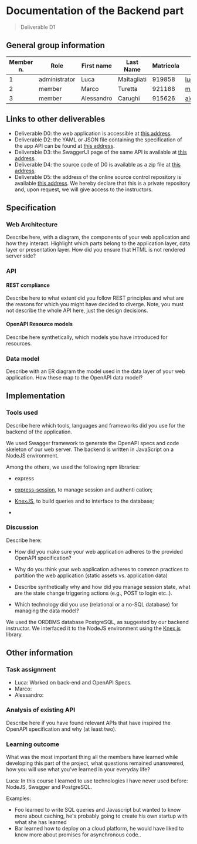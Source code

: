 # Documentation of the Backend part
> Deliverable D1
## General group information
| Member n. | Role | First name | Last Name | Matricola | Email address |
| --------- | ------------- | ---------- | --------- | --------- | --------------- |
| 1 | administrator | Luca | Maltagliati | 919858 | luca.maltagliati@mail.polimi.it |
| 2 | member | Marco | Turetta | 921188 | marco3.turetta@mail.polimi.it |
| 3 | member | Alessandro | Carughi | 915626 | alessandro.carughi@mail.polimi.it |

## Links to other deliverables
- Deliverable D0: the web application is accessible at
[this
address](https://hypermedia-app-project.herokuapp.com/).
- Deliverable D2: the YAML or JSON file containing the specification of the app
API can be found at [this
address](https://hypermedia-app-project.herokuapp.com/backend/spec.yaml).
- Deliverable D3: the SwaggerUI page of the same API is available at
[this
address](https://hypermedia-app-project.herokuapp.com/docs).
- Deliverable D4: the source code of D0 is available as a zip file at
[this
address](https://example.com/backend/app.zip).
- Deliverable D5: the address of the online source control repository is
available [this
address](https://github.com/malta895/hypermedia-project/).
We hereby declare that this
is a private repository and, upon request, we will give access to the
instructors.
## Specification
### Web Architecture
Describe here, with a diagram, the components of your web application and how
they interact. Highlight which parts belong to the application layer, data layer
or presentation layer. How did you ensure that HTML is not rendered server side?

### API
#### REST compliance
Describe here to what extent did you follow REST principles and what are the
reasons for which you might have decided to diverge. Note, you must not describe
the whole API here, just the design decisions.
#### OpenAPI Resource models
Describe here synthetically, which models you have introduced for resources.
### Data model
Describe with an ER diagram the model used in the data layer of your web
application. How these map to the OpenAPI data model?
## Implementation
### Tools used

Describe here which tools, languages and frameworks did you use for the backend
of the application.

We used Swagger framework to generate the OpenAPI specs and code skeleton of our web server. 
The backend is written in JavaScript on a NodeJS environment.

Among the others, we used the following npm libraries:

- express
- [express-session](https://www.npmjs.com/package/express), to manage session and authenti
cation;

- [KnexJS](https://knexjs.org/), to build queries and to interface to the database;

- 


### Discussion
Describe here:
- How did you make sure your web application adheres to the provided OpenAPI
specification?

- Why do you think your web application adheres to common practices to partition
the web application (static assets vs. application data)

- Describe synthetically why and how did you manage session state, what are the
state change triggering actions (e.g., POST to login etc..).

- Which technology did you use (relational or a no-SQL database) for managing
the data model?

We used the ORDBMS database PostgreSQL, as suggested by our backend instructor. 
We interfaced it to the NodeJS environment using the [Knex.js](https://knexjs.org/) library.

## Other information
### Task assignment
<!-- Describe here how development tasks have been subdivided among members of the -->
<!-- group, e.g.: -->
<!-- - Foo worked on front end (80%) and OpenAPI Spec (20% of the time) -->
<!-- - Bar worked on .... -->
- Luca: Worked on back-end and OpenAPI Specs.
- Marco:
- Alessandro:



### Analysis of existing API
Describe here if you have found relevant APIs that have inspired the OpenAPI specification and why (at least two).
### Learning outcome
What was the most important thing all the members have learned while developing
this part of the project, what questions remained unanswered, how you will use
what you've learned in your everyday life?

Luca: In this course I learned to use technologies I have never used before: NodeJS, Swagger and PostgreSQL. 


Examples:
- Foo learned to write SQL queries and Javascript but wanted to know more about
caching, he's probably going to create his own startup with what she has
learned
- Bar learned how to deploy on a cloud platform, he would have liked to know
more about promises for asynchronous code..

